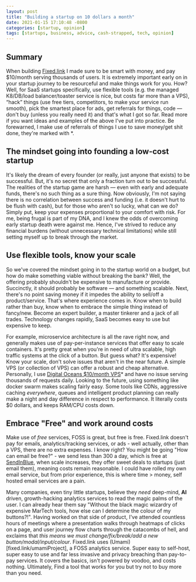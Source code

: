 ```yaml
---
layout: post
title: "Building a startup on 10 dollars a month"
date: 2021-01-15 17:10:48 -0800
categories: [startup, opinion]
tags: [startups, business, advice, cash-strapped, tech, opinion]
---
```



## Summary

When building [Fixed.link](https://fixed.link/) I made sure to be smart with money, and pay $10/month serving thousands of users. It is extremely important early on in your startup journey to be resourceful and make things work for you. How? Well, for SaaS startups specifically, use flexible tools (e.g. the managed K8/DB/load balancer/toaster service is nice, but costs far more than a VPS), “hack” things (use free tiers, competitors, to make your service run smooth), pick the smartest place for ads, get referrals for things, code — don't buy (unless you really need it) and that's what I got so far. Read more if you want ideas and examples of the above I've put into practice. Be forewarned, I make use of referrals of things I use to save money/get shit done, they're marked with *.

## The mindset going into founding a low-cost startup

It's likely the dream of every founder (or really, just anyone that exists) to be successful. But, it's no secret that only a fraction turn out to be successful. The realities of the startup game are harsh — even with early and adequate funds, there's no such thing as a sure thing. Now obviously, I'm not saying there is no correlation between success and funding (i.e. it doesn't hurt to be flush with cash), but for those who aren't so lucky, what can we do? Simply put, keep your expenses proportional to your comfort with risk. For me, being frugal is part of my DNA, and I knew the odds of overcoming early startup death were against me. Hence, I've strived to reduce any financial burdens (without unnecessary technical limitations) while still setting myself up to break through the market.

## Use flexible tools, know your scale

So we've covered the mindset going in to the startup world on a budget, but how do make something viable without breaking the bank? Well, the offering probably shouldn't be expensive to manufacture or provide. Succinctly, it should probably be software — and something scalable. Next, there's no point saving money if it impedes the ability to sell/off a product/service. That's where experience comes in. Know when to build rather than buy, know when to embrace the simple thing instead of fancy/new. Become an expert builder, a master tinkerer and a jack of all trades. Technology changes rapidly, SaaS becomes easy to use but expensive to keep. 

For example, microservice architecture is all the rave right now, and generally makes use of pay-per-instance services that offer easy to scale containers. It's pretty great when you're in need of ultra scalable, high traffic systems at the click of a button. But guess what? It's expensive! Know your scale, don't solve issues that aren't in the near future. A simple VPS (or collection of VPS) can offer a robust and cheap alternative. Personally, I use [Digital Oceans $10/month VPS](https://fixed.link/digitalOcean)* and have no issue serving thousands of requests daily. Looking to the future, using something like docker swarm makes scaling fairly easy. Some tools like CDNs, aggressive caching _everywhere_, queues and intelligent product planning can really make a night and day difference in respect to performance. It literally costs $0 dollars, and keeps RAM/CPU costs down.

## Embrace "Free" and work around costs

Make use of _free_ services, FOSS is great, but free is free. Fixed.link doesn't pay for emails, analytics/tracking services, or ads - well actually, other than a VPS, there are no extra expenses. I know right? You might be going "How can email be free?" - we send less than 300 a day, which is free at [SendInBlue](https://www.sendinblue.com/pricing/), when scale increases, they offer sweet deals to startups (just email them), meaning costs remain reasonable. I could have rolled my own email service, but from prior experience, this is where time > money, self hosted email services are a pain. 

Many companies, even tiny little startups, believe they _need_ deep-mind, **AI** driven, growth-hacking analytics services to read the magic palms of the user. I can already hear them say "Without the black magic wizardry of expensive MarTech tools, how else can I determine the colour of my buttons?!". Having worked on that side of product, I've attended countless hours of meetings where a presentation walks through heatmaps of clicks on a page, and user journey flow charts through the catacombs of hell, and exclaims that *this means we must change/fix/break/add a new button/modal/input/colour*. Fixed.link uses (Umami)[fixed.link/umamiProject], a FOSS analytics service. Super easy to self-host, super easy to use and far less invasive and privacy breaching than pay-to-pay services. It covers the basics, isn't powered by voodoo, and costs nothing. Ultimately, Find a tool that works for you but try not to buy more than you need.




